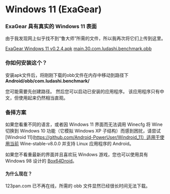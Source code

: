 # Windows 11 (ExaGear)
### ExaGear 具有真实的 Windows 11 表面

 由于我发现网上似乎找不到“鲁大师”所需的文件，所以我再次将它们上传到这里。

[ExaGear Windows 11 v0.2.4.apk](https://github.com/Android-PowerUser/Windows_11-ExaGear/releases/download/v0.2.4%2F30/ExaGear.PC_0.2.4.apk)
[main.30.com.ludashi.benchmark.obb](https://github.com/Android-PowerUser/Windows_11-ExaGear/releases/download/v0.2.4%2F30/main.30.com.ludashi.benchmark.obb)


 ### 你如何安装这个？

 安装apk文件后，将刚刚下载的obb文件在内存中移动到路径下
 **Android/obb/com.ludashi.benchmark/**

 您可能需要先创建路径。 然后您可以启动已安装的应用程序。 该应用程序只有中文，但使用起来仍然相当直观。

 ### 备择方案

 如果您看重不同的语言，或者因 Windows 11 界面而无法调用 Winecfg 将 Wine 切换到 Windows 10 功能（它模拟 Windows XP 子结构）而感到困扰，请尝试 [Windroid 11](https://github.com/Android-PowerUser/Windroid_11）适用于使用当前 Wine-stable-v8.0.0 并支持 Linux 应用程序的 Android。

 如果您不看重最新的界面并且喜欢玩 Windows 游戏，您也可以使用具有 Windows 98 设计的 [Box64Droid](https://github.com/Ilya114/Box64Droid)。


 #### 为什么现在？

 123pan.com 已不再在线，所需的 obb 文件显然已经很长时间无法下载。
